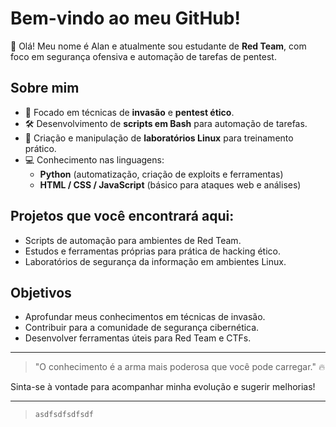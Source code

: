 # Bem-vindo ao meu GitHub!

👋 Olá! Meu nome é Alan e atualmente sou estudante de **Red Team**, com foco em segurança ofensiva e automação de tarefas de pentest.

## Sobre mim

- 🎯 Focado em técnicas de **invasão** e **pentest ético**.
- 🛠️ Desenvolvimento de **scripts em Bash** para automação de tarefas.
- 🧪 Criação e manipulação de **laboratórios Linux** para treinamento prático.
- 💻 Conhecimento nas linguagens:
  - **Python** (automatização, criação de exploits e ferramentas)
  - **HTML / CSS / JavaScript** (básico para ataques web e análises)

## Projetos que você encontrará aqui:

- Scripts de automação para ambientes de Red Team.
- Estudos e ferramentas próprias para prática de hacking ético.
- Laboratórios de segurança da informação em ambientes Linux.

## Objetivos

- Aprofundar meus conhecimentos em técnicas de invasão.
- Contribuir para a comunidade de segurança cibernética.
- Desenvolver ferramentas úteis para Red Team e CTFs.

---

> "O conhecimento é a arma mais poderosa que você pode carregar." 🔥

Sinta-se à vontade para acompanhar minha evolução e sugerir melhorias!

---
> `asdfsdfsdfsdf`
